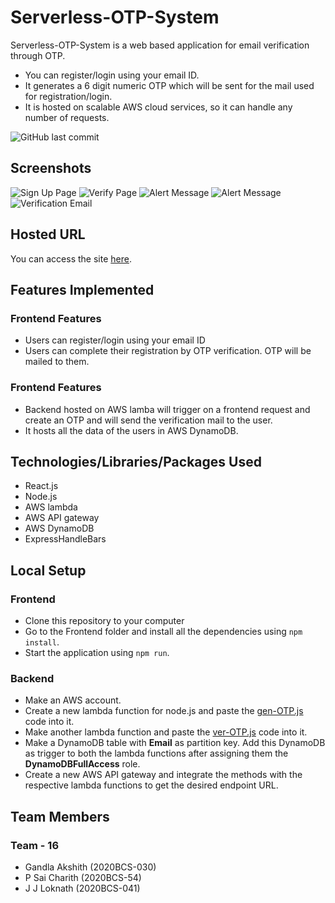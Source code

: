 # Serverless-OTP-System

Serverless-OTP-System is a web based application for email verification through OTP.

- You can register/login using your email ID.
- It generates a 6 digit numeric OTP which will be sent for the mail used for registration/login.
- It is hosted on scalable AWS cloud services, so it can handle any number of requests.

![GitHub last commit](https://img.shields.io/github/last-commit/saicharith2012/Serverless-OTP-system-frontend?style=plastic)

## Screenshots

![Sign Up Page](https://i.imgur.com/XCY7Osd.png)
![Verify Page](https://i.imgur.com/Pmv23l6.png)
![Alert Message](https://i.imgur.com/MZJaUz9.png)
![Alert Message](https://i.imgur.com/goCCKNw.png)
![Verification Email](https://i.imgur.com/GA5lrVX.png)

## Hosted URL

You can access the site [here](https://serverless-otp-system-team-16.netlify.app/).

## Features Implemented

### Frontend Features

- Users can register/login using your email ID
- Users can complete their registration by OTP verification. OTP will be mailed to them.

### Frontend Features

- Backend hosted on AWS lamba will trigger on a frontend request and create an OTP and will send the verification mail to the user.
- It hosts all the data of the users in AWS DynamoDB.

## Technologies/Libraries/Packages Used

- React.js
- Node.js
- AWS lambda
- AWS API gateway
- AWS DynamoDB
- ExpressHandleBars

## Local Setup

### Frontend

- Clone this repository to your computer
- Go to the Frontend folder and install all the dependencies using `npm install`.
- Start the application using `npm run`.

### Backend

- Make an AWS account.
- Create a new lambda function for node.js and paste the [gen-OTP.js](backend/gen-OTP.js) code into it.
- Make another lambda function and paste the [ver-OTP.js](backend/ver-OTP.js) code into it.
- Make a DynamoDB table with **Email** as partition key. Add this DynamoDB as trigger to both the lambda functions after assigning them the **DynamoDBFullAccess** role.
- Create a new AWS API gateway and integrate the methods with the respective lambda functions to get the desired endpoint URL.

## Team Members

### Team - 16

- Gandla Akshith (2020BCS-030)
- P Sai Charith (2020BCS-54)
- J J Loknath (2020BCS-041)
